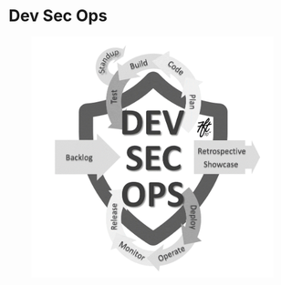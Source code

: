 # Dev Sec Ops

<figure><img src="../../.gitbook/assets/Picture3.png" alt=""><figcaption></figcaption></figure>
